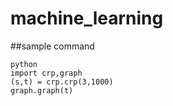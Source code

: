 # machine_learning

##sample command

```python:sample command
python
import crp,graph
(s,t) = crp.crp(3,1000)
graph.graph(t)
```
